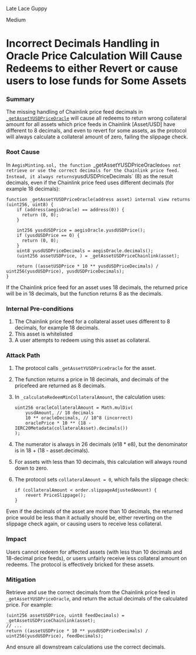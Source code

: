 Late Lace Guppy

Medium

# Incorrect Decimals Handling in Oracle Price Calculation Will Cause  Redeems to either Revert or cause users to lose funds for Some Assets

### Summary

The missing handling of Chainlink price feed decimals in [`_getAssetYUSDPriceOracle`](https://github.com/sherlock-audit/2025-04-aegis-op-grant/blob/4aceb235db96b2299bb95ebf16e83a24f987bf3e/aegis-contracts/contracts/AegisMinting.sol#L817) will cause all redeems to return wrong collateral amount for all assets which price feeds in Chainlink [Asset/USD] have different to 8 decimals, and even to revert for some assets, as the protocol will always calculate a collateral amount of zero, failing the slippage check.

### Root Cause

In `AegisMinting.sol, the function `_getAssetYUSDPriceOracle` does not retrieve or use the correct decimals for the Chainlink price feed. Instead, it always returns `yusdUSDPriceDecimals` (8) as the result decimals, even if the Chainlink price feed uses different decimals (for example 18 decimals):

```solidity
function _getAssetYUSDPriceOracle(address asset) internal view returns (uint256, uint8) {
    if (address(aegisOracle) == address(0)) {
      return (0, 0);
    }

    int256 yusdUSDPrice = aegisOracle.yusdUSDPrice();
    if (yusdUSDPrice == 0) {
      return (0, 0);
    }
    uint8 yusdUSDPriceDecimals = aegisOracle.decimals();
    (uint256 assetUSDPrice, ) = _getAssetUSDPriceChainlink(asset);

    return ((assetUSDPrice * 10 ** yusdUSDPriceDecimals) / uint256(yusdUSDPrice), yusdUSDPriceDecimals);
}

```

If the Chainlink price feed for an asset uses 18 decimals, the returned price will be in 18 decimals, but the function returns 8 as the decimals.

### Internal Pre-conditions

1. The Chainlink price feed for a collateral asset uses different to 8 decimals, for example 18 decimals.
2. This asset is whitelisted
3. A user attempts to redeem using this asset as collateral.

### Attack Path

1. The protocol calls `_getAssetYUSDPriceOracle` for the asset.
2. The function returns a price in 18 decimals, and decimals of the pricefeed are returned as 8 decimals.
3. In `_calculateRedeemMinCollateralAmount`, the calculation uses:
    
    ```solidity
    uint256 oracleCollateralAmount = Math.mulDiv(
        yusdAmount, // 18 decimals
        10 ** oracleDecimals, // 10^8 (incorrect)
        oraclePrice * 10 ** (18 - IERC20Metadata(collateralAsset).decimals())
    );
    
    ```
    
4. The numerator is always in 26 decimals (e18 * e8), but the denominator is in 18 + (18 - asset.decimals).
5. For assets with less than 10 decimals, this calculation will always round down to zero.
6. The protocol sets `collateralAmount = 0`, which fails the slippage check:
    
    ```solidity
    if (collateralAmount < order.slippageAdjustedAmount) {
        revert PriceSlippage();
    }
    
    ```

Even if the decimals of the asset are more than 10 decimals, the returned price would be less than it actually should be, either reverting on the slippage check again, or causing users to receive less collateral.

### Impact

Users cannot redeem for affected assets (with less than 10 decimals and 18-decimal price feeds), or users unfairly receive less collateral amount on redeems. The protocol is effectively bricked for these assets.

### Mitigation

Retrieve and use the correct decimals from the Chainlink price feed in `_getAssetYUSDPriceOracle`, and return the actual decimals of the calculated price. For example:

```solidity
(uint256 assetUSDPrice, uint8 feedDecimals) = _getAssetUSDPriceChainlink(asset);
// ...
return ((assetUSDPrice * 10 ** yusdUSDPriceDecimals) / uint256(yusdUSDPrice), feedDecimals);

```

And ensure all downstream calculations use the correct decimals.